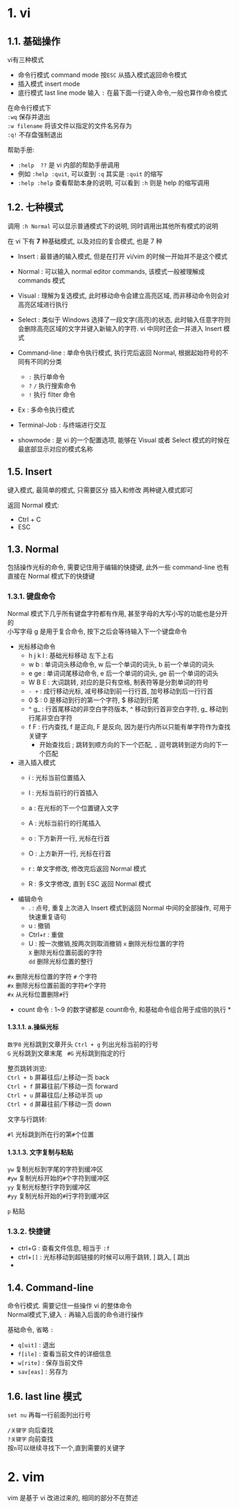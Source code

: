 # 1. vi


## 1.1. 基础操作

vi有三种模式

* 命令行模式 command mode  按`ESC` 从插入模式返回命令模式
* 插入模式 insert mode  
* 底行模式 last line mode 输入 `:` 在最下面一行键入命令,一般也算作命令模式  

在命令行模式下  
`:wq` 保存并退出  
`:w filename` 将该文件以指定的文件名另存为  
`:q!` 不存盘强制退出  


帮助手册:
* `:help  ??` 是 vi 内部的帮助手册调用
* 例如 `:help :quit`, 可以查到 `:q` 其实是 `:quit` 的缩写
* `:help :help` 查看帮助本身的说明, 可以看到 `:h` 则是 help 的缩写调用


## 1.2. 七种模式

调用 `:h Normal` 可以显示普通模式下的说明, 同时调用出其他所有模式的说明


在 vi 下有 **7** 种基础模式, 以及对应的复合模式, 也是 7 种

* Insert : 最普通的输入模式, 但是在打开 vi/vim 的时候一开始并不是这个模式
* Normal : 可以输入 normal editor commands, 该模式一般被理解成 commands 模式
* Visual : 理解为复选模式, 此时移动命令会建立高亮区域, 而非移动命令则会对高亮区域进行执行
* Select : 类似于 Windows 选择了一段文字(高亮)的状态, 此时输入任意字符则会删除高亮区域的文字并键入新输入的字符. vi 中同时还会一并进入 Insert 模式
* Command-line  : 单命令执行模式, 执行完后返回 Normal, 根据起始符号的不同有不同的分类
  * `:` 执行单命令
  * `?` `/` 执行搜索命令
  * `!` 执行 filter 命令
* Ex            : 多命令执行模式
* Terminal-Job  : 与终端进行交互

* showmode : 是 vi 的一个配置选项, 能够在 Visual 或者 Select 模式的时候在最底部显示对应的模式名称


## 1.5. Insert

键入模式, 最简单的模式, 只需要区分 插入和修改 两种键入模式即可

返回 Normal 模式:
* Ctrl + C
* ESC


## 1.3. Normal 

包括操作光标的命令, 需要记住用于编辑的快捷键, 此外一些 command-line 也有直接在 Normal 模式下的快捷键

### 1.3.1. 键盘命令

Normal 模式下几乎所有键盘字符都有作用, 甚至字母的大写小写的功能也是分开的  
小写字母 g 是用于复合命令, 按下之后会等待输入下一个键盘命令


* 光标移动命令
  * h j k l : 基础光标移动 左下上右
  * w b     : 单词词头移动命令, w 后一个单词的词头, b 前一个单词的词头
  * e ge    : 单词词尾移动命令, e 后一个单词的词头, ge 前一个单词的词头
  * W B E   : 大词跳转, 对应的是只有空格, 制表符等是分割单词的符号 
  * `- +`   : 成行移动光标, 减号移动到前一行行首, 加号移动到后一行行首
  * 0 $     : 0 是移动到行的第一个字符,  $ 移动到行尾
  * ^ g_    : 行首尾移动的非空白字符版本, ^ 移动到行首非空白字符, g_ 移动到行尾非空白字符
  * f F     : 行内查找, f 是正向, F 是反向, 因为是行内所以只能有单字符作为查找关键字
    * 开始查找后 ; 跳转到顺方向的下一个匹配, `,` 逗号跳转到逆方向的下一个匹配
* 进入插入模式
  * i       : 光标当前位置插入
  * I       : 光标当前行的行首插入
  * a       : 在光标的下一个位置键入文字
  * A       : 光标当前行的行尾插入
  * o       : 下方新开一行, 光标在行首
  * O       : 上方新开一行, 光标在行首
  
  * r       : 单文字修改, 修改完后返回 Normal 模式
  * R       : 多文字修改, 直到 ESC 返回 Normal 模式
* 编辑命令
  * .       : 点号, 重复上次进入 Insert 模式到返回 Normal 中间的全部操作, 可用于快速重复语句
  * u       : 撤销
  * Ctrl+r  : 重做
  * U       : 按一次撤销,按两次则取消撤销
` x ` 删除光标位置的字符  
` X ` 删除光标位置前面的字符  
` dd ` 删除光标位置的整行

` #x ` 删除光标位置的字符 `#` 个字符  
` #x ` 删除光标位置前面的字符`#`个字符  
` #x ` 从光标位置删除`#`行  
* count 命令 : 1~9 的数字键都是 count命令, 和基础命令组合用于成倍的执行
  * 

#### 1.3.1.1. a.操纵光标

` 数字0 ` 光标跳到文章开头
`Ctrl + g` 列出光标当前的行号  
` G ` 光标跳到文章末尾 
` #G` 光标跳到指定的行  

整页跳转浏览:  
`Ctrl + b` 屏幕往后/上移动一页 back  
`Ctrl + f` 屏幕往前/下移动一页 forward  
`Ctrl + u` 屏幕往后/上移动半页 up  
`Ctrl + d` 屏幕往前/下移动一页 down  

文字与行跳转:  

` #l ` 光标跳到所在行的第`#`个位置  




#### 1.3.1.3.  文字复制与粘贴

` yw ` 复制光标到字尾的字符到缓冲区  
` #yw ` 复制光标开始的`#`个字符到缓冲区  
` yy ` 复制光标整行字符到缓冲区  
` #yy ` 复制光标开始的`#`行字符到缓冲区  

`p` 粘贴  

### 1.3.2. 快捷键

* ctrl+G        : 查看文件信息, 相当于 `:f`
* ctrl+`[]`     : 光标移动到超链接的时候可以用于跳转, ] 跳入, [ 跳出
* 

## 1.4. Command-line

命令行模式. 需要记住一些操作 vi 的整体命令  
Normal模式下,键入 `:` 再输入后面的命令进行操作  

基础命令, 省略 `:`
* `q[uit]`      : 退出
* `f[ile]`      : 查看当前文件的详细信息
* `w[rite]`     : 保存当前文件
* `sav[eas]`    : 另存为     






## 1.6. last line 模式  


`set nu` 再每一行前面列出行号  

` /关键字 ` 向后查找  
` ?关键字 ` 向前查找  
按` n `可以继续寻找下一个,直到需要的关键字  


# 2. vim

vim 是基于 vi 改进过来的, 相同的部分不在赘述

